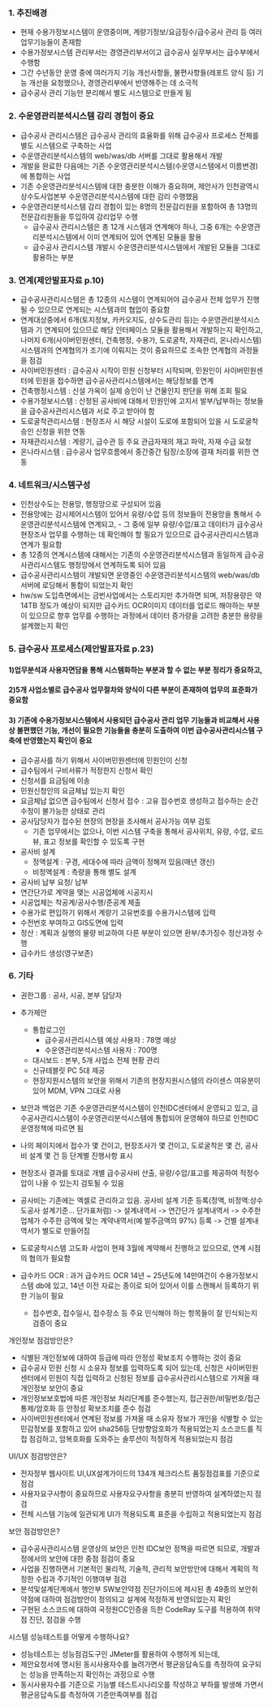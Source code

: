 ### 1. 추진배경
- 현재 수용가정보시스템이 운영중이며, 계량기정보/요금징수/급수공사 관리 등 여러 업무기능들이 존재함
- 수용가정보시스템 관리부서는 경영관리부서이고 급수공사 실무부서는 급수부에서 수행함
- 그간 수년동안 운영 중에 여러가지 기능 개선사항들, 불편사항들(레포트 양식 등) 기능 개선을 요청했으나, 경영관리부에서 반영해주는 데 소극적
- 급수공사 관리 기능만 분리해서 별도 시스템으로 만들게 됨
### 2. 수운영관리분석시스템 감리 경험이 중요
- <span class="blue-text">급수공사 관리시스템은 급수공사 관리의 효율화를 위해 급수공사 프로세스 전체를 별도 시스템으로 구축하는 사업</span>
- <span class="blue-text">수운영관리분석시스템의 web/was/db 서버를 그대로 활용해서 개발</span>
- <span class="blue-text">개발을 완료한 다음에는 기존 수운영관리분석시스템(수운영시스템에서 이름변경)에 통합하는 사업</span>
- 기존 수운영관리분석시스템에 대한 충분한 이해가 중요하며, 제안사가 인천광역시상수도사업본부 수운영관리분석시스템에 대한 감리 수행했음
- 수운영관리분석시스템 감리 경험이 있는 8명의 전문감리원을 포함하여 총 13명의 전문감리원들을 투입하여 감리업무 수행
	- 급수공사 관리시스템은 총 12개 시스템과 연계해야 하나, 그중 6개는 수운영관리분석시스템에서 이미 연계되어 있어 연계된 모듈을 활용
	- 급수공사 관리시스템 개발시 수운영관리분석시스템에서 개발된 모듈을 그대로 활용하는 부분
### 3. 연계(제안발표자료 p.10)
- 급수공사관리시스템은 총 12종의 시스템이 연계되어야 급수공사 전체 업무가 진행될 수 있으므로 연계되는 시스템과의 협업이 중요함
- <span class="teal-text">연계대상중에서 6개(토지정보, 카카오지도, 상수도관리 등)는 수운영관리분석시스템과 기 연계되어 있으므로 해당 인터페이스 모듈을 활용해서 개발하는지 확인하고, 나머지 6개(사이버민원센터, 건축행정, 수용가, 도로굴착, 자재관리, 온나라시스템) 시스템과의 연계협의가 조기에 이뤄지는 것이 중요하므로 조속한 연계협의 과정들을 점검</span>
- 사이버민원센터 : 급수공사 시작이 민원 신청부터 시작되며, 민원인이 사이버민원센터에 민원을 접수하면 급수공사관리시스템에서는 해당정보를 연계
- 건축행정시스템 : 신설 가옥이 실제 승인이 난 건물인지 판단을 위해 조회 필요
- 수용가정보시스템 : 산정된 공사비에 대해서 민원인에 고지서 발부/납부하는 정보들을 급수공사관리시스템과 서로 주고 받아야 함
- 도로굴착관리시스템 : 현장조사 시 해당 시설이 도로에 포함되어 있을 시 도로굴착 승인 신청을 위한 연동
- 자재관리시스템 : 계량기, 급수관 등 주요 관급자재의 재고 파악, 자재 수급 요청
- 온나라시스템 : 급수공사 업무흐름에서 중간중간 팀장/소장에 결재 처리를 위한 연동
### 4. 네트워크/시스템구성
- 인천상수도는 전용망, 행정망으로 구성되어 있음
- 전용망에는 감시제어시스템이 있어서 유량/수압 등의 정보들이 전용망을 통해서 수운영관리분석시스템에 연계되고, - 그 중에 일부 유량/수압/표고 데이터가 급수공사 현장조사 업무를 수행하는 데 확인해야 할 필요가 있으므로 급수공사관리시스템과 연계가 필요함
- 총 12종의 연계시스템에 대해서는 기존의 수운영관리분석시스템과 동일하게 급수공사관리시스템도 행정망에서 연계하도록 되어 있음
- 급수공사관리시스템이 개발되면 운영중인 수운영관리분석시스템의 web/was/db서버에 로딩해서 통합이 되었는지 확인
- hw/sw 도입측면에서는 금번사업에서는 스토리지만 추가하면 되며, 저장용량은 약 14TB 정도가 예상이 되지만 급수카드 OCR이미지 데이터를 업로드 해야하는 부분이 있으므로 향후 업무를 수행하는 과정에서 데이터 증가량을 고려한 충분한 용량을 설계했는지 확인
### 5. 급수공사 프로세스(제안발표자료 p.23)
#### <span class="blue-text">1)업무분석과 사용자면담을 통해 시스템화하는 부분과 할 수 없는 부분 정리가 중요하고,</span>
#### <span class="blue-text">2)5개 사업소별로 급수공사 업무절차와 양식이 다른 부분이 존재하여 업무의 표준화가 중요함</span>
#### <span class="blue-text">3) 기존에 수용가정보시스템에서 사용되던 급수공사 관리 업무 기능들과 비교해서 사용상 불편했던 기능, 개선이 필요한 기능들을 충분히 도출하여 이번 급수공사관리시스템 구축에 반영했는지 확인이 중요</span> 

- 급수공사를 하기 위해서 사이버민원센터에 민원인이 신청
- 급수팀에서 구비서류가 적정한지 신청서 확인
- 신청서를 요금팀에 이송
- 민원신청인의 요금체납 있는지 확인
- 요금체납 없으면 급수팀에서 신청서 접수 : 고유 접수번호 생성하고 접수하는 순간 수정이 불가능한 상태로 관리
- 공사담당자가 접수된 현장의 현장을 조사해서 공사가능 여부 검토
	- <span class="teal-text">기존 업무에서는 없으나, 이번 시스템 구축을 통해서 공사위치, 유량, 수압, 로드뷰, 표고 정보를 확인할 수 있도록 구현</sapn>
- 공사비 설계
	- 정액설계 : 구경, 세대수에 따라 금액이 정해져 있음(매년 갱신)
	- 비정액설계 : 측량을 통해 별도 설계
- 공사비 납부 요청/ 납부
- 연간단가로 계약을 맺는 시공업체에 시공지시
- 시공업체는 착공계/공사수행/준공계 제출
- 수용가로 편입하기 위해서 계량기 고유번호를 수용가시스템에 입력
- 수전번호 부여하고 GIS도면에 입력
- 정산 : 계획과 실행의 물량 비교하여 다른 부분이 있으면 환부/추가징수 정산과정 수행
- 급수카드 생성(영구보존)

### 6. 기타
- <span class="blue-text">권한그룹 : 공사, 시공, 본부 담당자</span>

- 추가제안
	- 통합로그인
		- 급수공사관리시스템 예상 사용자 : 78명 예상
		- 수운영관리분석시스템 사용자 : 700명
	- 대시보드 : 본부, 5개 사업소 전체 현황 관리
	- 신규테블릿 PC 5대 제공
	- <span class="teal-text">현장지원시스템의 보안을 위해서 기존의 현장지원시스템의 라이센스 여유분이 있어 MDM, VPN 그대로 사용</span>

- <span class="teal-text">보안과 백업은 기존 수운영관리분석시스템이 인천IDC센터에서 운영되고 있고, 급수공사관리시스템이 수운영관리분석시스템에 통합되어 운영해야 하므로 인천IDC운영정책에 따르면 됨</span>

- 나의 페이지에서 접수가 몇 건이고, 현장조사가 몇 건이고, 도로굴착은 몇 건, 공사비 설계 몇 건 등 단계별 진행사항 표시

- 현장조사 결과를 토대로 개별 급수공사비 산출, 유량/수압/표고를 제공하여 적정수압이 나올 수 있는지 검토될 수 있음

- 공사비는 기존에는 엑셀로 관리하고 있음.  공사비 설계 기준 등록(정액, 비정액:상수도공사 설계기준... 단가표처럼) -> 설계내역서 -> 연간단가 설계내역서 -> 수주한 업체가 수주한 금엑에 맞는 계약내역서(예 발주금액의 97%) 등록 -> 건별 설계내역서가 별도로 만들어짐

- 도로굴착시스템 고도화 사업이 현재 3월에 계약해서 진행하고 있으므로, 연계 시점의 협의가 필요함 

- 급수카드 OCR : 과거 급수카드 OCR 14년 ~ 25년도에 14만여건이 수용가정보시스템 db에 있고, 14년 이전 자료는 종이로 되어 있어서 이를 스캔해서 등록하기 위한 기능이 필요
	- <span class="teal-text">접수번호, 접수일시, 접수장소 등 주요 인식해야 하는 항목들이 잘 인식되는지 검증이 중요</span>


개인정보 점검방안은?
- 식별된 개인정보에 대하여 등급에 따라 안정성 확보조치 수행하는 것이 중요
- <span class="blue-text">급수공사 민원 신청 시 소유자 정보를 입력하도록 되어 있는데, 신청은 사이버민원센터에서 민원이 직접 입력하고 신청된 정보를 급수공사관리시스템으로 가져올 때 개인정보 보안이 중요</span>
- 개인정보보호법에 따른 개인정보 처리단계를 준수했는지, 접근권한/비밀번호/접근통제/암호화 등 안정성 확보조치를 준수 점검
- 사이버민원센터에서 연계된 정보를 가져올 때 소유자 정보가 개인을 식별할 수 있는 민감정보를 포함하고 있어  sha256등 단방향암호화가 적용되었는지 소스코드를 직접 점검하고, 암복호화를 도와주는 솔루션이 적정하게 적용되었는지 점검

UI/UX 점검방안은?
- 전자정부 웹사이트 UI,UX설계가이드의 134개 체크리스트 품질점검표를 기준으로 점검
- 사용자요구사항이 중요하므로 사용자요구사항을 충분히 반영하여 설계하였는지 점검
- 전체 시스템 기능에 일관되게 UI가 적용되도록 표준을 수립하고 적용되었는지 점검

보안 점검방안은?
- 급수공사관리시스템 운영상의 보안은 인천 IDC보안 정책을 따르면 되므로, 개발과정에서의 보안에 대한 중점 점검이 중요
- 사업을 진행하면서 기본적인 물리적, 기술적, 관리적 보안방안에 대해서 계획의 적정한 수립과 주기적인 이행여부 점검
- 분석및설계단계에서 행안부 SW보안약점 진단가이드에 제시된 총 49종의 보안취약점에 대하여 점검방안이 정의되고 설계에 적정하게 반영되었는지 확인
- 구현된 소스코드에 대하여 국정원CC인증을 득한 CodeRay 도구를 적용하여 취약점 진단, 점검을 수행

시스템 성능테스트를 어떻게 수행하나요?
- 성능테스트는 성능점검도구인 JMeter를 활용하여 수행하게 되는데,
- 제안요청서에 명시된 동시사용자수를 늘려가면서 평균응답속도를 측정하여 요구되는 성능을 만족하는지 확인하는 과정으로 수행
- 동시사용자수를 기준으로 기능별 테스트시나리오를 작성하고 부하를 발생해 가면서 평균응답속도를 측정하여 기준만족여부를 점검
